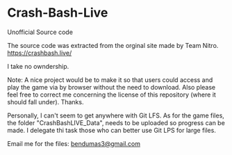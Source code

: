 # Crash-Bash-Live
Unofficial Source code

The source code was extracted from the orginal site made by Team Nitro.
https://crashbash.live/

I take no owndership. 

Note: A nice project would be to make it so that users could access and play the game via by browser without the need to download. Also please feel free to correct me concerning the license of this repository (where it should fall under). Thanks.

Personally, I can't seem to get anywhere with Git LFS. As for the game files, the folder "CrashBashLIVE_Data", needs to be uploaded so progress can be made. I delegate thi task those who can better use Git LPS for large files.

Email me for the files: bendumas3@gmail.com

